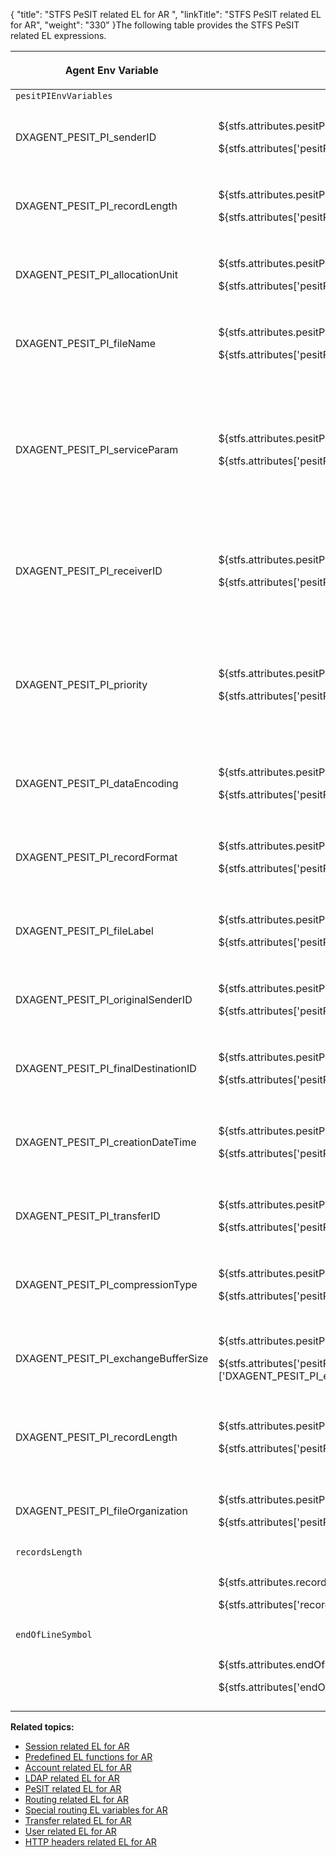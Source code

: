 {
    "title": "STFS PeSIT related EL for AR ",
    "linkTitle": "STFS PeSIT related EL for AR",
    "weight": "330"
}The following table provides the STFS PeSIT related EL expressions.

<table>
   <thead>
      <tr>
<th class="HeadE-Column1-Header1"><p>Agent Env Variable</p>         </th>
<th class="HeadE-Column1-Header1"><p>Routing EL expression</p>         </th>
<th class="HeadD-Column1-Header1"><p>Description</p>         </th>
      </tr>
   </thead>
   <tbody>
      <tr>
         <td><code>pesitPIEnvVariables</code>         </td>
      </tr>
      <tr>
         <td><p>DXAGENT_PESIT_PI_senderID</p>         </td>
         <td><p>${stfs.attributes.pesitPIEnvVariables['DXAGENT_PESIT_PI_senderID']}</p>
<p>${stfs.attributes['pesitPIEnvVariables']['DXAGENT_PESIT_PI_senderID']}</p>         </td>
         <td><p>Provides the sender identification parameter in the message body.</p>
<ul>
<li><p>Example:</p></li>
</ul>
<code>${stfs.attributes.pesitPIEnvVariables['DXAGENT_PESIT_PI_senderID'] eq 'PARTNER-PESIT'}</code>         </td>
      </tr>
      <tr>
         <td><p>DXAGENT_PESIT_PI_recordLength</p>         </td>
         <td><p>${stfs.attributes.pesitPIEnvVariables['DXAGENT_PESIT_PI_recordLength']}</p>
<p>${stfs.attributes['pesitPIEnvVariables']['DXAGENT_PESIT_PI_recordLength']}</p>         </td>
         <td><p>Provides the record length parameter in the message body.</p>
<ul>
<li><p>Example:</p></li>
</ul>
<code>${stfs.attributes.pesitPIEnvVariables['DXAGENT_PESIT_PI_recordLength'] eq '2048'}</code>         </td>
      </tr>
      <tr>
         <td><p>DXAGENT_PESIT_PI_allocationUnit</p>         </td>
         <td><p>${stfs.attributes.pesitPIEnvVariables['DXAGENT_PESIT_PI_allocationUnit']}</p>
<p>${stfs.attributes['pesitPIEnvVariables']['DXAGENT_PESIT_PI_allocationUnit']}</p>         </td>
         <td><p>Provides the allocation unit parameter in the message body.</p>
<ul>
<li><p>Example:</p></li>
</ul>
<code>${stfs.attributes.pesitPIEnvVariables['DXAGENT_PESIT_PI_allocationUnit'] eq '0'}</code>         </td>
      </tr>
      <tr>
         <td><p>DXAGENT_PESIT_PI_fileName</p>         </td>
         <td><p>${stfs.attributes.pesitPIEnvVariables['DXAGENT_PESIT_PI_fileName']}</p>
<p>${stfs.attributes['pesitPIEnvVariables']['DXAGENT_PESIT_PI_fileName']}</p>         </td>
         <td><p>Provides the file name parameter in the message body.</p>
<ul>
<li><p>Example:</p></li>
</ul>
<code>${stfs.attributes.pesitPIEnvVariables['DXAGENT_PESIT_PI_fileName'].matches('IDF.*')}</code>         </td>
      </tr>
      <tr>
         <td><p>DXAGENT_PESIT_PI_serviceParam</p>         </td>
         <td><p>${stfs.attributes.pesitPIEnvVariables['DXAGENT_PESIT_PI_serviceParam']}</p>
<p>${stfs.attributes['pesitPIEnvVariables']['DXAGENT_PESIT_PI_serviceParam']}</p>         </td>
         <td><p>Provides the service parameter in the message body.</p>
<p><em>Examples:</em></p>
<ul>
<li><p><em>No PI99</em></p></li>
</ul>
<p><code>${stfs.attributes.pesitPIEnvVariables['DXAGENT_PESIT_PI_serviceParam'] eq null}</code></p>
<ul>
<li><p>With PI99</p></li>
</ul>
<p><code>${stfs.attributes.pesitPIEnvVariables['DXAGENT_PESIT_PI_serviceParam'].matches('AloAlo')}</code></p>         </td>
      </tr>
      <tr>
         <td><p>DXAGENT_PESIT_PI_receiverID</p>         </td>
         <td><p>${stfs.attributes.pesitPIEnvVariables['DXAGENT_PESIT_PI_receiverID']}</p>
<p>${stfs.attributes['pesitPIEnvVariables']['DXAGENT_PESIT_PI_receiverID']}</p>         </td>
         <td><p>Provides the receiver identification parameter in the message body.</p>
<p><em>Examples:</em></p>
<p><code>${stfs.attributes.pesitPIEnvVariables['DXAGENT_PESIT_PI_receiverID'] eq 'U1'}</code></p>
<p><code>${stfs.attributes.pesitPIEnvVariables['DXAGENT_PESIT_PI_receiverID'].matches('U.*')} </code></p>         </td>
      </tr>
      <tr>
         <td><p>DXAGENT_PESIT_PI_priority</p>         </td>
         <td><p>${stfs.attributes.pesitPIEnvVariables['DXAGENT_PESIT_PI_priority']}</p>
<p>${stfs.attributes['pesitPIEnvVariables']['DXAGENT_PESIT_PI_priority']}</p>         </td>
         <td><p>Provides the priority parameter in the message body.</p>
<p><em>Examples:</em></p>
<p><code>${stfs.attributes.pesitPIEnvVariables['DXAGENT_PESIT_PI_priority']}</code> - will be evaluated to {1} which is the priority value</p>
<p><code>${stfs.attributes.pesitPIEnvVariables['DXAGENT_PESIT_PI_priority']==1}</code> - will be evaluated to true</p>         </td>
      </tr>
      <tr>
         <td><p>DXAGENT_PESIT_PI_dataEncoding</p>         </td>
         <td><p>${stfs.attributes.pesitPIEnvVariables['DXAGENT_PESIT_PI_dataEncoding']}</p>
<p>${stfs.attributes['pesitPIEnvVariables']['DXAGENT_PESIT_PI_dataEncoding']}</p>         </td>
         <td><p>Provides the data encoding parameter in the message body.</p>
<p><em>Example:</em></p>
<code>${stfs.attributes.pesitPIEnvVariables['DXAGENT_PESIT_PI_dataEncoding'] eq '1'}</code>         </td>
      </tr>
      <tr>
         <td><p>DXAGENT_PESIT_PI_recordFormat</p>         </td>
         <td><p>${stfs.attributes.pesitPIEnvVariables['DXAGENT_PESIT_PI_recordFormat']}</p>
<p>${stfs.attributes['pesitPIEnvVariables']['DXAGENT_PESIT_PI_recordFormat']}</p>         </td>
         <td><p>Provides the record format parameter in the message body.</p>
<p><em>Example:</em></p>
<p><code>${stfs.attributes.pesitPIEnvVariables['DXAGENT_PESIT_PI_recordFormat']==0}</code></p>         </td>
      </tr>
      <tr>
         <td><p>DXAGENT_PESIT_PI_fileLabel</p>         </td>
         <td><p>${stfs.attributes.pesitPIEnvVariables['DXAGENT_PESIT_PI_fileLabel']}</p>
<p>${stfs.attributes['pesitPIEnvVariables']['DXAGENT_PESIT_PI_fileLabel']}</p>         </td>
         <td><p>Provides the file label parameter in the message body.</p>
<p><em>Example:</em></p>
<code>${stfs.attributes.pesitPIEnvVariables['DXAGENT_PESIT_PI_fileLabel'].matches('file.*')}</code>         </td>
      </tr>
      <tr>
         <td><p>DXAGENT_PESIT_PI_originalSenderID</p>         </td>
         <td><p>${stfs.attributes.pesitPIEnvVariables['DXAGENT_PESIT_PI_originalSenderID']}</p>
<p>${stfs.attributes['pesitPIEnvVariables']['DXAGENT_PESIT_PI_originalSenderID']}</p>         </td>
         <td><p>Provides the original sender identification parameter in the message body.</p>
<p><em>Example:</em></p>
<code>${stfs.attributes.pesitPIEnvVariables['DXAGENT_PESIT_PI_originalSenderID'] eq null}</code>         </td>
      </tr>
      <tr>
         <td><p>DXAGENT_PESIT_PI_finalDestinationID</p>         </td>
         <td><p>${stfs.attributes.pesitPIEnvVariables['DXAGENT_PESIT_PI_finalDestinationID']}</p>
<p>${stfs.attributes['pesitPIEnvVariables']['DXAGENT_PESIT_PI_finalD<span class="code">e</span>stinationID']}</p>         </td>
         <td><p>Provides the final destination identification parameter in the message body.</p>
<p><em>Example:</em></p>
<code>${stfs.attributes.pesitPIEnvVariables['DXAGENT_PESIT_PI_finalDestinationID'] eq null}</code>         </td>
      </tr>
      <tr>
         <td><p>DXAGENT_PESIT_PI_creationDateTime</p>         </td>
         <td><p>${stfs.attributes.pesitPIEnvVariables['DXAGENT_PESIT_PI_creationDateTime']}</p>
<p>${stfs.attributes['pesitPIEnvVariables']['DXAGENT_PESIT_PI_creationDateTime']}</p>         </td>
         <td><p>Provides the creation date and time parameter in the message body.</p>
<p><em>Example:</em></p>
<code>${stfs.attributes.pesitPIEnvVariables['DXAGENT_PESIT_PI_creationDateTime'] gt '140611093656'}</code>         </td>
      </tr>
      <tr>
         <td><p>DXAGENT_PESIT_PI_transferID</p>         </td>
         <td><p>${stfs.attributes.pesitPIEnvVariables['DXAGENT_PESIT_PI_transferID']}</p>
<p>${stfs.attributes['pesitPIEnvVariables']['DXAGENT_PESIT_PI_transferID']}</p>         </td>
         <td><p>Provides the transfer identification parameter in the message body.</p>
<p><em>Example:</em></p>
<code>${!empty stfs.attributes.pesitPIEnvVariables['DXAGENT_PESIT_PI_transferID']}</code>         </td>
      </tr>
      <tr>
         <td><p>DXAGENT_PESIT_PI_compressionType</p>         </td>
         <td><p>${stfs.attributes.pesitPIEnvVariables['DXAGENT_PESIT_PI_compressionType']}</p>
<p>${stfs.attributes['pesitPIEnvVariables']['DXAGENT_PESIT_PI_compressionType']}</p>         </td>
         <td><p>Provides the compression type parameter in the message body.</p>
<p><em>Example:</em></p>
<code>${stfs.attributes.pesitPIEnvVariables['DXAGENT_PESIT_PI_compressionType']==3}</code>         </td>
      </tr>
      <tr>
         <td><p>DXAGENT_PESIT_PI_exchangeBufferSize</p>         </td>
         <td><p>${stfs.attributes.pesitPIEnvVariables['DXAGENT_PESIT_PI_exchangeBufferSize']}</p>
<p>${stfs.attributes['pesitPIEnvVariables']['DXAGENT_PESIT_PI_exchangeBufferSize']}</p>         </td>
         <td><p>Provides the exchange buffer size parameter in the message body.</p>
<p><em>Example:</em></p>
<p><code>${stfs.attributes.pesitPIEnvVariables['DXAGENT_PESIT_PI_exchangeBufferSize'] lt '8192'}</code></p>         </td>
      </tr>
      <tr>
         <td><p>DXAGENT_PESIT_PI_recordLength</p>         </td>
         <td><p>${stfs.attributes.pesitPIEnvVariables['DXAGENT_PESIT_PI_recordLength']}</p>
<p>${stfs.attributes['pesitPIEnvVariables']['DXAGENT_PESIT_PI_recordLength']}</p>         </td>
         <td><p>Provides the record length parameter in the message body.</p>
<p><em>Example:</em></p>
<p><code>${stfs.attributes.pesitPIEnvVariables['DXAGENT_PESIT_PI_recordLength'] &lt; 512}</code></p>         </td>
      </tr>
      <tr>
         <td><p>DXAGENT_PESIT_PI_fileOrganization</p>         </td>
         <td><p>${stfs.attributes.pesitPIEnvVariables['DXAGENT_PESIT_PI_recordLength']}</p>
<p>${stfs.attributes['pesitPIEnvVariables']['DXAGENT_PESIT_PI_recordLength']}</p>         </td>
         <td><p>Provides the file organization parameter in the message body.</p>
<p><em>Example:</em></p>
<code>${stfs.attributes.pesitPIEnvVariables['DXAGENT_PESIT_PI_fileOrganization'] eq '0'}</code>         </td>
      </tr>
      <tr>
         <td><code>recordsLength</code>         </td>
      </tr>
      <tr>
         <td>         </td>
         <td><p>${stfs.attributes.recordsLength}</p>
<p>${stfs.attributes['recordsLength']}</p>         </td>
         <td><p>Provides the record length parameter in the message body.</p>
<p><em>Example:</em></p>
<code>${stfs.attributes['recordsLength'].matches('[I@.*')}</code>         </td>
      </tr>
      <tr>
         <td><code>endOfLineSymbol</code>         </td>
      </tr>
      <tr>
         <td>          </td>
         <td><p>${stfs.attributes.endOfLineSymbol}</p>
<p>${stfs.attributes['endOfLineSymbol']}</p>         </td>
         <td><p>Provides the end of line symbol parameter in the message body.</p>
<p><em>Example:</em></p>
<code>${stfs.attributes['endOfLineSymbol'].matches('n.*')} </code>         </td>
      </tr>
   </tbody>
</table>

**Related topics:**

-   <a href="../r_st_session_related" class="MCXref xref">Session related EL for AR</a>
-   <a href="../r_st_predefined_el_functions" class="MCXref xref">Predefined EL functions for AR</a>
-   <a href="../r_st_account_related" class="MCXref xref">Account related EL for AR</a>
-   <a href="../r_st_ldap_related" class="MCXref xref">LDAP related EL for AR</a>
-   <a href="../r_st_pesit_related" class="MCXref xref">PeSIT related EL for AR</a>
-   <a href="../r_st_routing_related" class="MCXref xref">Routing related EL for AR</a>
-   <a href="../r_st_special_routing_variables" class="MCXref xref">Special routing EL variables for AR</a>
-   <a href="../r_st_transfer_related" class="MCXref xref">Transfer related EL for AR</a>
-   <a href="../r_st_user_related" class="MCXref xref">User related EL for AR</a>
-   <a href="../r_st_http_headers" class="MCXref xref">HTTP headers related EL for AR</a>
